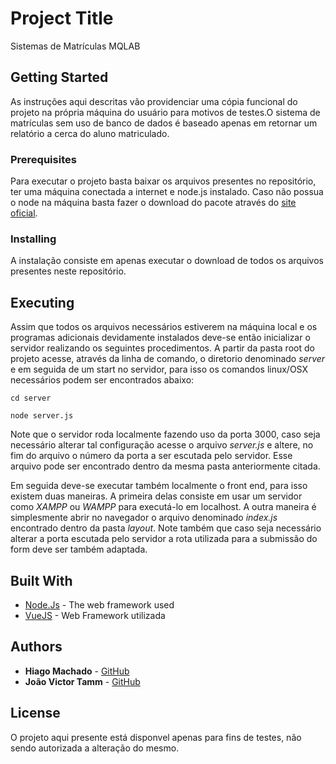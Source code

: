# Project Title

Sistemas de Matrículas MQLAB

## Getting Started

As instruções aqui descritas vão providenciar uma cópia funcional do projeto na própria máquina do usuário para motivos de testes.O sistema de matrículas sem uso de banco de dados é baseado apenas em retornar um relatório a cerca do aluno matriculado.

### Prerequisites

Para executar o projeto basta baixar os arquivos presentes no repositório, ter uma máquina conectada a internet e node.js instalado. Caso não possua o node na máquina basta fazer o download do pacote através do [site oficial](https://nodejs.org/en/).

### Installing

A instalação consiste em apenas executar o download de todos os arquivos presentes neste repositório.

## Executing

Assim que todos os arquivos necessários estiverem na máquina local e os programas adicionais devidamente instalados deve-se então inicializar o servidor realizando os seguintes procedimentos. A partir da pasta root do projeto acesse, através da linha de comando, o diretorio denominado *server* e em seguida de um start no servidor, para isso os comandos linux/OSX necessários podem ser encontrados abaixo:

```
cd server

node server.js
```
Note que o servidor roda localmente fazendo uso da porta 3000, caso seja necessário alterar tal configuração acesse o arquivo *server.js* e altere, no fim do arquivo o número da porta a ser escutada pelo servidor. Esse arquivo pode ser encontrado dentro da mesma pasta anteriormente citada.

Em seguida deve-se executar também localmente o front end, para isso existem duas maneiras. A primeira delas consiste em usar um servidor como *XAMPP* ou *WAMPP* para executá-lo em localhost. A outra maneira é simplesmente abrir no navegador o arquivo denominado *index.js* encontrado dentro da pasta *layout*. Note também que caso seja necessário alterar a porta escutada pelo servidor a rota utilizada para a submissão do form deve ser também adaptada.

## Built With

* [Node.Js](https://nodejs.org/en/) - The web framework used
* [VueJS](https://vuejs.org/) - Web Framework utilizada

## Authors

* **Hiago Machado**    - [GitHub](https://github.com/HiagoMachado777/)
* **João Victor Tamm** - [GitHub](https://github.com/jvtamm)

## License

O projeto aqui presente está disponvel apenas para fins de testes, não sendo autorizada a alteração do mesmo.


